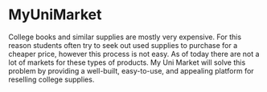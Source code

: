 # MyUniMarket
College books and similar supplies are mostly very expensive. For this reason students often try
to seek out used supplies to purchase for a cheaper price, however this process is not easy. As of
today there are not a lot of markets for these types of products. My Uni Market will solve
this problem by providing a well-built, easy-to-use, and appealing platform for reselling college
supplies.
